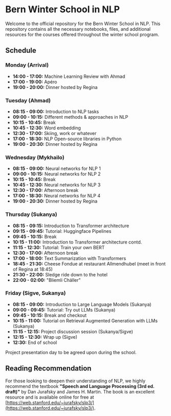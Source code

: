 # Bern Winter School in NLP

Welcome to the official repository for the Bern Winter School in NLP. This repository contains all the necessary notebooks, files, and additional resources for the courses offered throughout the winter school program.

## Schedule

### Monday (Arrival)
- **14:00 - 17:00:** Machine Learning Review with Ahmad
- **17:00 - 19:00:** Apéro
- **19:00 - 20:00:** Dinner hosted by Regina

### Tuesday (Ahmad)
- **08:15 - 09:00:** Introduction to NLP tasks
- **09:00 - 10:15:** Different methods & approaches in NLP
- **10:15 - 10:45:** Break
- **10:45 - 12:30:** Word embedding
- **12:30 - 17:00:** Skiing, work or whatever
- **17:00 - 18:30:** NLP Open-source libraries in Python
- **19:00 - 20:30:** Dinner hosted by Regina

### Wednesday (Mykhailo)
- **08:15 - 09:00:** Neural networks for NLP 1
- **09:00 - 10:15:** Neural networks for NLP 2
- **10:15 - 10:45:** Break
- **10:45 - 12:30:** Neural networks for NLP 3
- **12:30 - 17:00:** Afternoon break
- **17:00 - 18:30:** Neural networks for NLP 4
- **19:00 - 20:30:** Dinner hosted by Regina

### Thursday (Sukanya)
- **08:15 - 09:15:** Introduction to Transformer architecture
- **09:15 - 09:45:** Tutorial: Huggingface Pipelines
- **09:45 - 10:15:** Break
- **10:15 - 11:00:** Introduction to Transformer architecture contd.
- **11:15 - 12:30:** Tutorial: Train your own BERT
- **12:30 - 17:00:** Afternoon break
- **17:00 - 18:00:** Text Summarization with Transformers
- **18:45 - 21:30:** Cheese Fondue at restaurant Allmendhubel (meet in front of Regina at 18:45)
- **21:30 - 22:00:** Sledge ride down to the hotel
- **22:00 - 02:00:** "Bliemli Chäller"

### Friday (Sigve, Sukanya)
- **08:15 - 09:00:** Introduction to Large Language Models (Sukanya)
- **09:00 - 09:45:** Tutorial: Try out LLMs (Sukanya)
- **09:45 - 10:15:** Break and checkout
- **10:15 - 11:00:** Tutorial on Retrieval Augmented Generation with LLMs (Sukanya)
- **11:15 - 12:15:** Project discussion session (Sukanya/Sigve)
- **12:15 - 12:30:** Wrap up (Sigve)
- **12:30:** End of school

Project presentation day to be agreed upon during the school.

## Reading Recommendation

For those looking to deepen their understanding of NLP, we highly recommend the textbook **"Speech and Language Processing (3rd ed. draft)"** by Dan Jurafsky and James H. Martin. The book is an excellent resource and is available online for free at [https://web.stanford.edu/~jurafsky/slp3/](https://web.stanford.edu/~jurafsky/slp3/).

